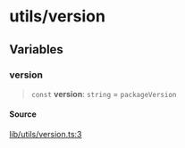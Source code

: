 # utils/version

## Variables

### version

> `const` **version**: `string` = `packageVersion`

#### Source

[lib/utils/version.ts:3](https://github.com/PufferFinance/puffer-sdk/blob/5557be5ea2c0089143f3eff2c5867a79ad5c3a08/lib/utils/version.ts#L3)
